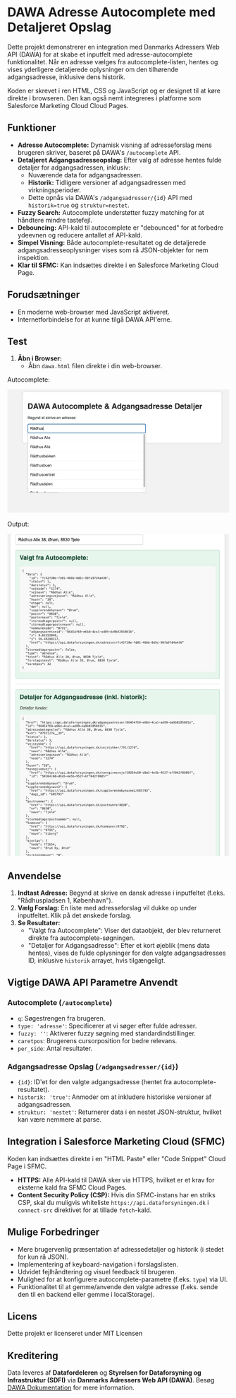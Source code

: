 # DAWA Adresse Autocomplete med Detaljeret Opslag

Dette projekt demonstrerer en integration med Danmarks Adressers Web API (DAWA) for at skabe et inputfelt med adresse-autocomplete funktionalitet. Når en adresse vælges fra autocomplete-listen, hentes og vises yderligere detaljerede oplysninger om den tilhørende adgangsadresse, inklusive dens historik.

Koden er skrevet i ren HTML, CSS og JavaScript og er designet til at køre direkte i browseren. Den kan også nemt integreres i platforme som Salesforce Marketing Cloud Cloud Pages.

## Funktioner

*   **Adresse Autocomplete:** Dynamisk visning af adresseforslag mens brugeren skriver, baseret på DAWA's `/autocomplete` API.
*   **Detaljeret Adgangsadresseopslag:** Efter valg af adresse hentes fulde detaljer for adgangsadressen, inklusiv:
    *   Nuværende data for adgangsadressen.
    *   **Historik:** Tidligere versioner af adgangsadressen med virkningsperioder.
    *   Dette opnås via DAWA's `/adgangsadresser/{id}` API med `historik=true` og `struktur=nestet`.
*   **Fuzzy Search:** Autocomplete understøtter fuzzy matching for at håndtere mindre tastefejl.
*   **Debouncing:** API-kald til autocomplete er "debounced" for at forbedre ydeevnen og reducere antallet af API-kald.
*   **Simpel Visning:** Både autocomplete-resultatet og de detaljerede adgangsadresseoplysninger vises som rå JSON-objekter for nem inspektion.
*   **Klar til SFMC:** Kan indsættes direkte i en Salesforce Marketing Cloud Page.


## Forudsætninger

*   En moderne web-browser med JavaScript aktiveret.
*   Internetforbindelse for at kunne tilgå DAWA API'erne.

## Test

1.  **Åbn i Browser:**
    *   Åbn `dawa.html` filen direkte i din web-browser.

Autocomplete:
  
![Eksempel på DAWA Autocomplete](https://raw.githubusercontent.com/dondv/DAWA-Autocomplete-Adgangsadresse-Detaljer/main/DAWA.jpg)

Output:

![Eksempel på DAWA Autocomplete](https://raw.githubusercontent.com/dondv/DAWA-Autocomplete-Adgangsadresse-Detaljer/main/dawa2.jpg)
## Anvendelse

1.  **Indtast Adresse:** Begynd at skrive en dansk adresse i inputfeltet (f.eks. "Rådhuspladsen 1, København").
2.  **Vælg Forslag:** En liste med adresseforslag vil dukke op under inputfeltet. Klik på det ønskede forslag.
3.  **Se Resultater:**
    *   "Valgt fra Autocomplete": Viser det dataobjekt, der blev returneret direkte fra autocomplete-søgningen.
    *   "Detaljer for Adgangsadresse": Efter et kort øjeblik (mens data hentes), vises de fulde oplysninger for den valgte adgangsadresses ID, inklusive `historik` arrayet, hvis tilgængeligt.

## Vigtige DAWA API Parametre Anvendt

### Autocomplete (`/autocomplete`)

*   `q`: Søgestrengen fra brugeren.
*   `type: 'adresse'`: Specificerer at vi søger efter fulde adresser.
*   `fuzzy: ''`: Aktiverer fuzzy søgning med standardindstillinger.
*   `caretpos`: Brugerens cursorposition for bedre relevans.
*   `per_side`: Antal resultater.

### Adgangsadresse Opslag (`/adgangsadresser/{id}`)

*   `{id}`: ID'et for den valgte adgangsadresse (hentet fra autocomplete-resultatet).
*   `historik: 'true'`: Anmoder om at inkludere historiske versioner af adgangsadressen.
*   `struktur: 'nestet'`: Returnerer data i en nestet JSON-struktur, hvilket kan være nemmere at parse.

## Integration i Salesforce Marketing Cloud (SFMC)

Koden kan indsættes direkte i en "HTML Paste" eller "Code Snippet" Cloud Page i SFMC.

*   **HTTPS:** Alle API-kald til DAWA sker via HTTPS, hvilket er et krav for eksterne kald fra SFMC Cloud Pages.
*   **Content Security Policy (CSP):** Hvis din SFMC-instans har en striks CSP, skal du muligvis whiteliste `https://api.dataforsyningen.dk` i `connect-src` direktivet for at tillade `fetch`-kald.

## Mulige Forbedringer

*   Mere brugervenlig præsentation af adressedetaljer og historik (i stedet for kun rå JSON).
*   Implementering af keyboard-navigation i forslagslisten.
*   Udvidet fejlhåndtering og visuel feedback til brugeren.
*   Mulighed for at konfigurere autocomplete-parametre (f.eks. `type`) via UI.
*   Funktionalitet til at gemme/anvende den valgte adresse (f.eks. sende den til en backend eller gemme i localStorage).

## Licens

Dette projekt er licenseret under MIT Licensen 

## Kreditering

Data leveres af **Datafordeleren** og **Styrelsen for Dataforsyning og Infrastruktur (SDFI)** via **Danmarks Adressers Web API (DAWA)**. Besøg [DAWA Dokumentation](https://dawadocs.dataforsyningen.dk/) for mere information.
